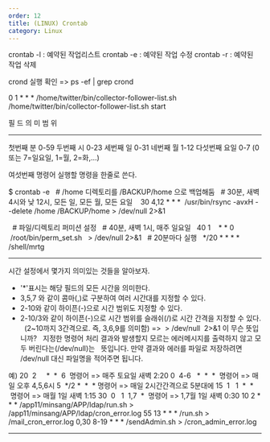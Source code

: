```yaml
---
order: 12
title: (LINUX) Crontab
category: Linux
---
```


crontab -l : 예약된 작업리스트
crontab -e : 예약된 작업 수정
crontab -r : 예약된 작업 삭제

crond 실행 확인
=> ps -ef | grep crond

0 1 * * * /home/twitter/bin/collector-follower-list.sh /home/twitter/bin/collector-follower-list.sh start

필 드 의 미 범 위
------ -------- ---------------------------------------------------
첫번째 분 0-59
두번째 시 0-23
세번째 일 0-31
네번째 월 1-12
다섯번째 요일 0-7 (0 또는 7=일요일, 1=월, 2=화,...)

여섯번째 명령어 실행할 명령을 한줄로 쓴다. 


 $ crontab -e
  # /home 디렉토리를 /BACKUP/home 으로 백업해둠
  # 30분, 새벽 4시와 낮 12시, 모든 일, 모든 월, 모든 요일 
  30 4,12 * * *  /usr/bin/rsync -avxH --delete /home /BACKUP/home > /dev/null 2>&1

  # 파일/디렉토리 퍼미션 설정
  # 40분, 새벽 1시, 매주 일요일
  40 1    * * 0  /root/bin/perm_set.sh   > /dev/null 2>&1
  # 20분마다 실행
  */20 * * * * /shell/mrtg


------------------------------------------------------------------------

시간 설정에서 몇가지 의미있는 것들을 알아보자.

- '*'표시는 해당 필드의 모든 시간을 의미한다.
- 3,5,7 와 같이 콤마(,)로 구분하여 여러 시간대를 지정할 수 있다.
- 2-10와 같이 하이픈(-)으로 시간 범위도 지정할 수 있다.
- 2-10/3와 같이 하이픈(-)으로 시간 범위를 슬래쉬(/)로 시간 간격을 지정할 수 있다.
  (2~10까지 3간격으로. 즉, 3,6,9를 의미함)
=>  > /dev/null  2>&1 이 무슨 뜻입니까?
  지정한 명령어 처리 결과와 발생할지 모르는 에러메시지를 출력하지 않고 모두 버린다는(/dev/null)는
  뜻입니다. 만약 결과와 에러를 파일로 저장하려면 /dev/null 대신 파일명을 적어주면 됩니다.

예)
20  2     *  *  6  명령어 => 매주 토요일 새벽 2:20
0  4-6   *  *  *  명령어 => 매일 오후 4,5,6시
5  */2 *  *  * 명령어 => 매일 2시간간격으로 5분대에
15  1   1  *  *  명령어 => 매월 1일 새벽 1:15
30  0   1  1,7  *  명령어 => 1,7월 1일 새벽 0:30
10 2 * * * /app11/minsang/APP/ldap/run.sh > /app11/minsang/APP/ldap/cron_error.log
55 13 * * * /run.sh > /mail_cron_error.log
0,30 8-19 * * * /sendAdmin.sh > /cron_admin_error.log


------------------------------------------------------------------------